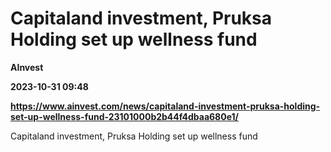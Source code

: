 # Capitaland investment, Pruksa Holding set up wellness fund
**AInvest**

**2023-10-31 09:48**

**https://www.ainvest.com/news/capitaland-investment-pruksa-holding-set-up-wellness-fund-23101000b2b44f4dbaa680e1/**

Capitaland investment, Pruksa Holding set up wellness fund